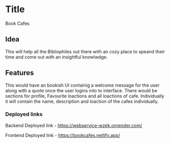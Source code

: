 # Title

Book Cafes


## Idea

This will help all the Bibliophiles out there with an cozy place to speand their  time and come out with an insightful knowlwdge.

## Features

This would have an bookish UI containig a welcome message for the user along with a quote once the user logins into to interface. There would be sections for profile, Favourite loactions and all loactions of cafe. Individually it will contain the name, description and loaction of the cafes individually.

### Deployed links

Backend Deployed link - https://webservice-wzek.onrender.com/

Frontend Deployed link - https://bookcafes.netlify.app/